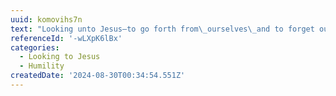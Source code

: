 ```yaml
---
uuid: komovihs7n
text: "Looking unto Jesus—to go forth from\_ourselves\_and to forget ourselves—so that our darkness may flee away before the brightness of His face; so that our joys may be holy, and our sorrow restrained; that He may cast us down, and that He may raise us up; that He may afflict us, and that He may comfort us; that He may despoil us, and that He may enrich us; that He may teach us to pray, and that He may answer our prayers; that while leaving us\_in\_the world, He may separate us\_from\_it, our life being hidden with Him in God, and our behavior bearing witness to Him before men."
referenceId: '-wLXpK6lBx'
categories:
  - Looking to Jesus
  - Humility
createdDate: '2024-08-30T00:34:54.551Z'
---
```


